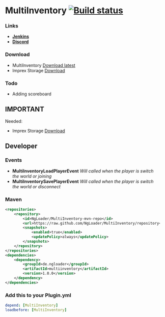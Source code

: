 # MultiInventory [![Build status](https://jenkins.zockercraft.net/buildStatus/icon?job=MultiInventory)](https://jenkins.zockercraft.net/job/MultiInventory/)

### Links
- **[Jenkins](https://jenkins.zockercraft.net/job/MultiInventory/)**
- **[Discord](https://chat.wuffy.eu)**

### Download
- MultiInventory [Download latest](https://jenkins.zockercraft.net/job/MultiInventory/lastBuild/)
- Imprex Storage [Download](https://github.com/ImprexLabs/imprex-storage)

### Todo
- Adding scoreboard

## IMPORTANT
Needed:
- Imprex Storage [Download](https://github.com/ImprexLabs/imprex-storage)

## Developer

### Events
- **MultiInventoryLoadPlayerEvent** *Will called when the player is switch the world or joining*
- **MultiInventorySavePlayerEvent** *Will called when the player is switch the world or disconnect*

### Maven
```xml
<repositories>
	<repository>
		<id>NgLoader/MultiInventory-mvn-repo</id>
		<url>https://raw.github.com/NgLoader/MultiInventory/repository</url>
		<snapshots>
			<enabled>true</enabled>
			<updatePolicy>always</updatePolicy>
		</snapshots>
	</repository>
</repositories>
<dependencies>
    <dependency>
        <groupId>de.ngloader</groupId>
		<artifactId>multiinventory</artifactId>
		<version>1.0.0</version>
	</dependency>
</dependencies>
```

### Add this to your Plugin.yml
```yml
depend: [MultiInventory]
loadbefore: [MultiInventory]
```
